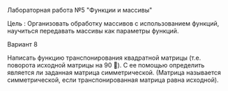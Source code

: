 Лабораторная работа №5 "Функции и массивы"

Цель : Организовать обработку массивов с использованием функций, научиться передавать массивы как параметры функций.

Вариант 8

 Написать функцию транспонирования квадратной матрицы
(т.е. поворота исходной матрицы на 90 ). С ее помощью
определить является ли заданная матрица симметрической.
(Матрица называется симметрической, если
транспонированная матрица равна исходной).
